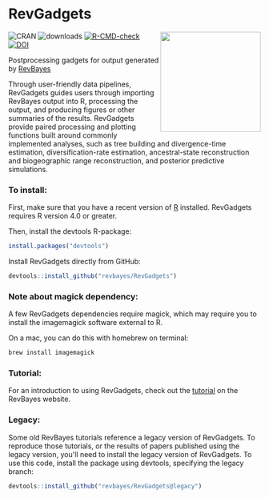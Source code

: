 # RevGadgets

<a href="https://revbayes.github.io/tutorials/intro/revgadgets"><img src="https://raw.githubusercontent.com/cmt2/RevGadgets/master/inst/hex_sticker.png" height="200" align="right" /></a>

<!-- badges: start -->
![CRAN](https://www.r-pkg.org/badges/version/RevGadgets)
![downloads](https://cranlogs.r-pkg.org/badges/grand-total/RevGadgets)
[![R-CMD-check](https://github.com/cmt2/RevGadgets/workflows/R-CMD-check/badge.svg)](https://github.com/cmt2/RevGadgets/actions)
<a href="https://zenodo.org/badge/latestdoi/162725392"><img src="https://zenodo.org/badge/162725392.svg" alt="DOI"></a>



<!-- badges: end -->
  
Postprocessing gadgets for output generated by [RevBayes](http://www.revbayes.com)

Through user-friendly data pipelines, RevGadgets guides users through importing RevBayes output into R, processing the output, and producing figures or other summaries of the results. RevGadgets provide paired processing and plotting functions built around commonly implemented analyses, such as tree building and divergence-time estimation, diversification-rate estimation, ancestral-state reconstruction and biogeographic range reconstruction, and posterior predictive simulations. 

### To install: 

First, make sure that you have a recent version of [R](https://www.r-project.org) installed.
RevGadgets requires R version 4.0 or greater. 

Then, install the devtools R-package:

```R
install.packages("devtools")
```

Install RevGadgets directly from GitHub:

```R
devtools::install_github("revbayes/RevGadgets")
```

### Note about magick dependency:

A few RevGadgets dependencies require magick, which may require 
you to install the imagemagick software external to R. 

On a mac, you can do this with homebrew on terminal:

```bash
brew install imagemagick
```
### Tutorial: 

For an introduction to using RevGadgets, check out the [tutorial](https://revbayes.github.io/tutorials/intro/revgadgets) on the RevBayes website.

### Legacy: 

Some old RevBayes tutorials reference a legacy version of RevGadgets. To reproduce those tutorials, or the results of papers published using the legacy version, you'll need to install the legacy version of RevGadgets. To use this code, install the package using devtools, specifying the legacy branch: 

```R
devtools::install_github("revbayes/RevGadgets@legacy")
```
